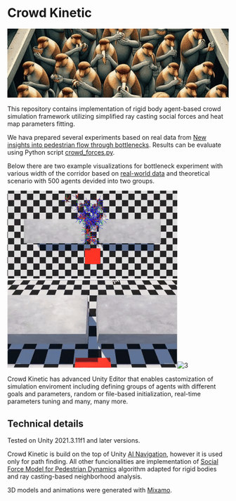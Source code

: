 # Crowd Kinetic

![header](Image/header.jpg)

This repository contains implementation of rigid body agent-based crowd simulation framework utilizing simplified ray casting social forces and heat map parameters fitting.

We hava prepared several experiments based on real data from [New insights into pedestrian flow through bottlenecks](https://arxiv.org/abs/physics/0702004). Results can be evaluate using Python script [crowd_forces.py](crowd_forces.py).

Below there are two example visualizations for bottleneck experiment with various width of the corridor based on [real-world data](https://ped.fz-juelich.de/db/doku.php?id=bottleneck2) and theoretical scenario with 500 agents devided into two groups.

![1](Image/1.gif)![2](Image/2.gif)![3](Image/3.gif)

Crowd Kinetic has advanced Unity Editor that enables castomization of simulation enviroment including defining groups of agents with different goals and parameters, random or file-based initialization, real-time parameters tuning and many, many more. 

## Technical details

Tested on Unity 2021.3.11f1 and later versions. 

Crowd Kinetic is build on the top of Unity [AI Navigation](https://docs.unity3d.com/Packages/com.unity.ai.navigation@2.0/manual/index.html), however it is used only for path finding. All other funcionalities are implementation of [Social Force Model for Pedestrian Dynamics](https://arxiv.org/abs/cond-mat/9805244) algorithm adapted for rigid bodies and ray casting-based neighborhood analysis.  

3D models and animations were generated with [Mixamo](https://www.mixamo.com/).

